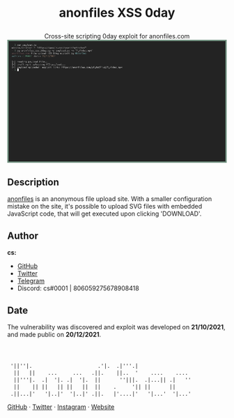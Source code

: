 # <p align="center">anonfiles XSS  0day</p>
<p align="center">
Cross-site scripting 0day exploit for anonfiles.com
<img src="https://raw.githubusercontent.com/BoofSec/anonfiles-xss-0day/main/poc/screenshot.png" />
</p>

## Description
[anonfiles](https://anonfiles.com) is an anonymous file upload site. With a smaller configuration mistake on the site, it's possible to upload SVG files with embedded JavaScript code, that will get executed upon clicking 'DOWNLOAD'.

## Author

**cs:**
- [GitHub](https://github.com/ecriminal)
- [Twitter](https://twitter.com/elordcs)
- [Telegram](https://t.me/erapist)
- Discord: cs#0001 | 806059275678908418

## Date

The vulnerability was discovered and exploit was developed on **21/10/2021**, and made public on **20/12/2021**.

#

```

 '||''|.                     .'|.  .|'''.|                  
  ||   ||    ...     ...   .||.    ||..  '    ....    ....  
  ||'''|.  .|  '|. .|  '|.  ||      ''|||.  .|...|| .|   '' 
  ||    || ||   || ||   ||  ||    .     '|| ||      ||      
 .||...|'   '|..|'  '|..|' .||.   |'....|'   '|...'  '|...' 

```
[GitHub](https://github.com/boofsec) · [Twitter](https://twitter.com/boofsec) · [Instagram](https://instagram.com/boofsec) · [Website](https://zeroday.lol/)
